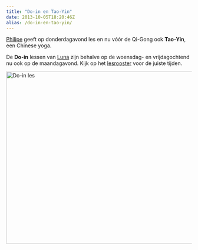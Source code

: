 ```yaml
---
title: "Do-in en Tao-Yin"
date: 2013-10-05T18:20:46Z
alias: /do-in-en-tao-yin/
---
```

<a title="Philipe van den Bogaert" href="https://piith.nl/wie-doet-wat/philipe-van-den-bogaert/">Philipe</a> geeft op donderdagavond les en nu vóór de Qi-Gong ook <strong>Tao-Yin</strong>, een Chinese yoga.

De <strong>Do-in</strong> lessen van <a title="Luna Westerik" href="https://piith.nl/wie-doet-wat/luna-westerik/">Luna</a> zijn behalve op de woensdag- en vrijdagochtend nu ook op de maandagavond.
Kijk op het <a title="lesrooster" href="https://piith.nl/lesrooster/">lesrooster</a> voor de juiste tijden.

<img class="alignright size-large wp-image-489" alt="Do-in les" src="https://res.cloudinary.com/piith/image/upload/2013/10/DSC4544-700x466.jpg" width="700" height="466" />

<p style="clear: both;"></p>